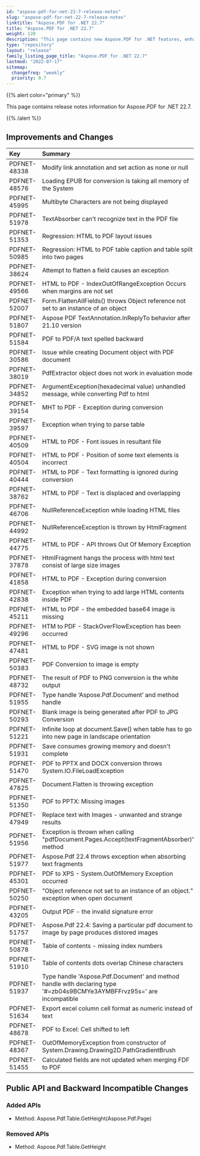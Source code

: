 ```yaml
---
id: "aspose-pdf-for-net-22-7-release-notes"
slug: "aspose-pdf-for-net-22-7-release-notes"
linktitle: "Aspose.PDF for .NET 22.7"
title: "Aspose.PDF for .NET 22.7"
weight: 120
description: "This page contains new Aspose.PDF for .NET features, enhancement, and bug fixes in 2022, version 22.7."
type: "repository"
layout: "release"
family_listing_page_title: "Aspose.PDF for .NET 22.7"
lastmod: "2022-07-17"
sitemap:
  changefreq: "weekly"
  priority: 0.7
---
```


{{% alert color="primary" %}}

This page contains release notes information for Aspose.PDF for .NET 22.7.

{{% /alert %}}

## Improvements and Changes

|**Key**|**Summary**|**Category**|
| :- | :- | :- |
|PDFNET-48338|Modify link annotation and set action as none or null|Enhancement|
|PDFNET-48576|Loading EPUB for conversion is taking all memory of the System|Enhancement|
|PDFNET-45995|Multibyte Characters are not being displayed|Enhancement|
|PDFNET-51978|TextAbsorber can't recognize text in the PDF file|Bug|
|PDFNET-51353|Regression: HTML to PDF layout issues|Bug|
|PDFNET-50985|Regression: HTML to PDF table caption and table split into two pages|Bug|
|PDFNET-38624|Attempt to flatten a field causes an exception|Bug|
|PDFNET-49566|HTML to PDF - IndexOutOfRangeException Occurs when margins are not set|Bug|
|PDFNET-52007|Form.FlattenAllFields() throws Object reference not set to an instance of an object|Bug|
|PDFNET-51807|Aspose PDF TextAnnotation.InReplyTo behavior after 21.10 version|Bug|
|PDFNET-51584|PDF to PDF/A text spelled backward|Bug|
|PDFNET-30586|Issue while creating Document object with PDF document|Bug|
|PDFNET-38019|PdfExtractor object does not work in evaluation mode|Bug|
|PDFNET-34852|ArgumentException(hexadecimal value) unhandled message, while converting Pdf to html|Bug|
|PDFNET-39154|MHT to PDF - Exception during conversion|Bug|
|PDFNET-39597|Exception when trying to parse table|Bug|
|PDFNET-40509|HTML to PDF - Font issues in resultant file|Bug|
|PDFNET-40504|HTML to PDF - Position of some text elements is incorrect|Bug|
|PDFNET-40444|HTML to PDF - Text formatting is ignored during conversion|Bug|
|PDFNET-38762|HTML to PDF - Text is displaced and overlapping|Bug|
|PDFNET-46706|NullReferenceException while loading HTML files|Bug|
|PDFNET-44992|NullReferenceException is thrown by HtmlFragment|Bug|
|PDFNET-44775|HTML to PDF - API throws Out Of Memory Exception|Bug|
|PDFNET-37878|HtmlFragment hangs the process with html text consist of large size images|Bug|
|PDFNET-41858|HTML to PDF - Exception during conversion|Bug|
|PDFNET-42838|Exception when trying to add large HTML contents inside PDF|Bug|
|PDFNET-45211|HTML to PDF - the embedded base64 image is missing|Bug|
|PDFNET-49296|HTM to PDF - StackOverFlowException has been occurred|Bug|
|PDFNET-47481|HTML to PDF - SVG image is not shown|Bug|
|PDFNET-50383|PDF Conversion to image is empty|Bug|
|PDFNET-48732|The result of PDF to PNG conversion is the white output|Bug|
|PDFNET-51955|Type handle ‘Aspose.Pdf.Document’ and method handle|Bug|
|PDFNET-50293|Blank image is being generated after PDF to JPG Conversion|Bug|
|PDFNET-51221|Infinite loop at document.Save() when table has to go into new page in landscape orientation|Bug|
|PDFNET-51931|Save consumes growing memory and doesn't complete|Bug|
|PDFNET-51470|PDF to PPTX and DOCX conversion throws System.IO.FileLoadException|Bug|
|PDFNET-47825|Document.Flatten is throwing exception|Bug|
|PDFNET-51350|PDF to PPTX: Missing images|Bug|
|PDFNET-47949|Replace text with Images - unwanted and strange results|Bug|
|PDFNET-51956|Exception is thrown when calling "pdfDocument.Pages.Accept(textFragmentAbsorber)" method|Bug|
|PDFNET-51977|Aspose.Pdf 22.4 throws exception when absorbing text fragments|Bug|
|PDFNET-45301|PDF to XPS - System.OutOfMemory Exception occurred|Bug|
|PDFNET-50250|"Object reference not set to an instance of an object." exception when open document|Bug|
|PDFNET-43205|Output PDF - the invalid signature error|Bug|
|PDFNET-51757|Aspose.Pdf 22.4: Saving a particular pdf document to image by page produces distored images|Bug|
|PDFNET-50878|Table of contents - missing index numbers|Bug|
|PDFNET-51910|Table of contents dots overlap Chinese characters|Bug|
|PDFNET-51937|Type handle 'Aspose.Pdf.Document' and method handle with declaring type '#=zb04s9BCMYe3AYMBFFrvz95s=' are incompatible|Bug|
|PDFNET-51634|Export excel column cell format as numeric instead of text|Bug|
|PDFNET-48678|PDF to Excel: Cell shifted to left|Bug|
|PDFNET-48367|OutOfMemoryException from constructor of System.Drawing.Drawing2D.PathGradientBrush|Bug|
|PDFNET-51455|Calculated fields are not updated when merging FDF to PDF|Bug|

## Public API and Backward Incompatible Changes

### Added APIs
 * Method: Aspose.Pdf.Table.GetHeight(Aspose.Pdf.Page)
### Removed APIs
 * Method: Aspose.Pdf.Table.GetHeight
